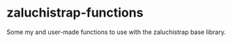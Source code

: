# zaluchistrap-functions
Some my and user-made functions to use with the zaluchistrap base library.
